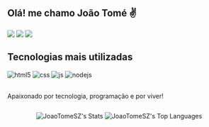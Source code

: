 ## Olá! me chamo João Tomé ✌

<div>
<a href="https://www.instagram.com/_joaotm/" target="_blank"><img src="https://img.shields.io/badge/-Instagram-%23E4405F?style=for-the-badge&logo=instagram&logoColor=white" target="_blank"></a>
<a href="mailto:joaocarlos8221@gmail.com"><img src="https://img.shields.io/badge/-Gmail-%23333?style=for-the-badge&logo=gmail&logoColor=white" target="_blank"></a>
<a href="https://www.linkedin.com/in/jo%C3%A3o-tom%C3%A9-14291a2b6/" target="_blank"><img src="https://img.shields.io/badge/-LinkedIn-%230077B5?style=for-the-badge&logo=linkedin&logoColor=white" target="_blank"></a> 
</div>

## Tecnologias mais utilizadas

<div style="display: inline_block">
  <img align="center" alt="html5" src="https://img.shields.io/badge/HTML5-E34F26?style=for-the-badge&logo=html5&logoColor=white" />
  <img align="center" alt="css" src="https://img.shields.io/badge/CSS3-1572B6?style=for-the-badge&logo=css3&logoColor=white" />
  <img align="center" alt="js" src="https://img.shields.io/badge/JavaScript-F7DF1E?style=for-the-badge&logo=javascript&logoColor=black" />
  <img align="center" alt="nodejs" src="https://img.shields.io/badge/Node.js-43853D?style=for-the-badge&logo=node.js&logoColor=white" />
</div><br/>

Apaixonado por tecnologia, programação e por viver!

<div style="display: flex; justify-content: center; align-items: center;">
  
![JoaoTomeSZ's Stats](https://github-readme-stats.vercel.app/api?username=JoaoTomeSZ&theme=dark&show_icons=true&hide_border=true&count_private=true)
![JoaoTomeSZ's Top Languages](https://github-readme-stats.vercel.app/api/top-langs/?username=JoaoTomeSZ&theme=dark&show_icons=true&hide_border=true&layout=compact)

</div>


